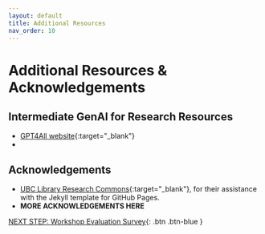 ```yaml
---
layout: default
title: Additional Resources
nav_order: 10
---
```

# Additional Resources & Acknowledgements

## Intermediate GenAI for Research Resources
- [GPT4All website](https://www.nomic.ai/gpt4all){:target="_blank"}
- 

## Acknowledgements

- [UBC Library Research Commons](https://github.com/ubc-library-rc/){:target="_blank"}, for their assistance with the Jekyll template for GitHub Pages.
- **MORE ACKNOWLEDGEMENTS HERE**

[NEXT STEP: Workshop Evaluation Survey](workshop-survey.html){: .btn .btn-blue }
